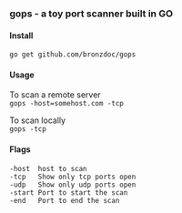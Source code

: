 ### gops - a toy port scanner built in GO

#### Install
```go get github.com/bronzdoc/gops```

#### Usage

To scan a  remote server<br />
```gops -host=somehost.com -tcp```

To scan locally<br />
```gops -tcp```

#### Flags
    -host  host to scan
    -tcp   Show only tcp ports open
    -udp   Show only udp ports open
    -start Port to start the scan
    -end   Port to end the scan
